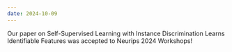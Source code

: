 ```yaml
---
date: 2024-10-09
---
```


Our paper on Self-Supervised Learning with Instance Discrimination Learns Identifiable Features was accepted to Neurips 2024 Workshops!